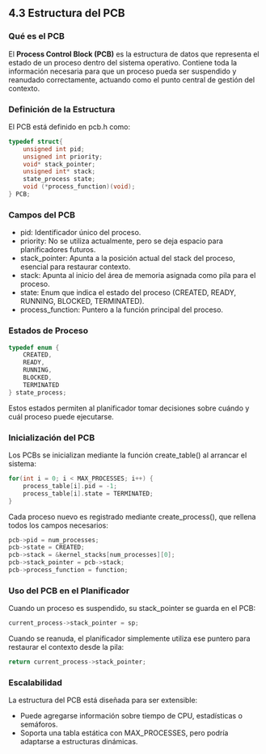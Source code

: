 ## 4.3 Estructura del PCB

### Qué es el PCB

El **Process Control Block (PCB)** es la estructura de datos que representa el estado de un proceso dentro del sistema operativo. Contiene toda la información necesaria para que un proceso pueda ser suspendido y reanudado correctamente, actuando como el punto central de gestión del contexto.

### Definición de la Estructura

El PCB está definido en pcb.h como:

```c
typedef struct{
    unsigned int pid;
    unsigned int priority;
    void* stack_pointer;
    unsigned int* stack;
    state_process state;
    void (*process_function)(void);
} PCB;
```

### Campos del PCB

* pid: Identificador único del proceso.
* priority: No se utiliza actualmente, pero se deja espacio para planificadores futuros.
* stack_pointer: Apunta a la posición actual del stack del proceso, esencial para restaurar contexto.
* stack: Apunta al inicio del área de memoria asignada como pila para el proceso.
* state: Enum que indica el estado del proceso (CREATED, READY, RUNNING, BLOCKED, TERMINATED).
* process_function: Puntero a la función principal del proceso.

### Estados de Proceso

```c
typedef enum {
    CREATED,
    READY,
    RUNNING,
    BLOCKED,
    TERMINATED
} state_process;
```

Estos estados permiten al planificador tomar decisiones sobre cuándo y cuál proceso puede ejecutarse.

### Inicialización del PCB

Los PCBs se inicializan mediante la función create_table() al arrancar el sistema:

```c
for(int i = 0; i < MAX_PROCESSES; i++) {
    process_table[i].pid = -1;
    process_table[i].state = TERMINATED;
}
```

Cada proceso nuevo es registrado mediante create_process(), que rellena todos los campos necesarios:

```c
pcb->pid = num_processes;
pcb->state = CREATED;
pcb->stack = &kernel_stacks[num_processes][0];
pcb->stack_pointer = pcb->stack;
pcb->process_function = function;
```

### Uso del PCB en el Planificador

Cuando un proceso es suspendido, su stack_pointer se guarda en el PCB:

```c
current_process->stack_pointer = sp;
```

Cuando se reanuda, el planificador simplemente utiliza ese puntero para restaurar el contexto desde la pila:

```c
return current_process->stack_pointer;
```

### Escalabilidad

La estructura del PCB está diseñada para ser extensible:

* Puede agregarse información sobre tiempo de CPU, estadísticas o semáforos.
* Soporta una tabla estática con MAX_PROCESSES, pero podría adaptarse a estructuras dinámicas.

